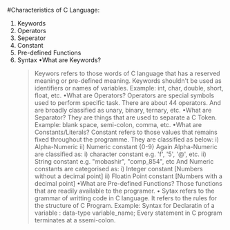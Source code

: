 #Characteristics of C Language:
1) Keywords
2) Operators
3) Seperator
4) Constant
5) Pre-defined Functions
6) Syntax
   •What are Keywords?
   > Keywors refers to those words of C language that has a reserved meaning or pre-defined meaning. Keywords shouldn't be used as identifiers or names of variables.
   Example: int, char, double, short, float, etc.
   •What are Operators?
   > Operators are special symbols used to perform specific task. There are about 44 operators.
   And are broadly classified as unary, binary, ternary, etc.
   •What are Separator?
   > They are things that are used to separate a C Token.
   Example: blank space, semi-colon, comma, etc.
   •What are Constants/Literals?
   > Constant refers to those values that remains fixed throughout the programme.
   They are classified as below:
     i) Alpha-Numeric
     ii) Numeric constant {0-9}
       Again Alpha-Numeric are classified as:
       i) character constant e.g. 'f', '5', '@', etc.
       ii) String constant e.g. "mobashir", "comp_854", etc
       And Numeric constants are categorised as:
       i) Integer constant [Numbers without a decimal point]
       ii) Floatin Point constant [Numbers with a decimal point]
   •What are Pre-defined Functions?
   > Those functions that are readily available to the programer.
   • Sytax refers to the grammar of writting code in C language. It refers to the rules for the structure of C Program.
   Example: Syntax for Declaratin of a variable :
             data-type variable_name;
           Every statement in C program terminates at a ssemi-colon.
